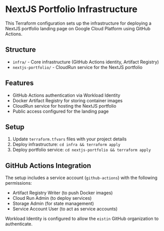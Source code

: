 # NextJS Portfolio Infrastructure

This Terraform configuration sets up the infrastructure for deploying a NextJS portfolio landing page on Google Cloud Platform using GitHub Actions.

## Structure

- `infra/` - Core infrastructure (GitHub Actions identity, Artifact Registry)
- `nextjs-portfolio/` - CloudRun service for the NextJS portfolio

## Features

- GitHub Actions authentication via Workload Identity
- Docker Artifact Registry for storing container images
- CloudRun service for hosting the NextJS portfolio
- Public access configured for the landing page

## Setup

1. Update `terraform.tfvars` files with your project details
2. Deploy infrastructure: `cd infra && terraform apply`
3. Deploy portfolio service: `cd nextjs-portfolio && terraform apply`

## GitHub Actions Integration

The setup includes a service account (`github-actions`) with the following permissions:
- Artifact Registry Writer (to push Docker images)
- Cloud Run Admin (to deploy services)
- Storage Admin (for state management)
- Service Account User (to act as service accounts)

Workload Identity is configured to allow the `eistin` GitHub organization to authenticate.